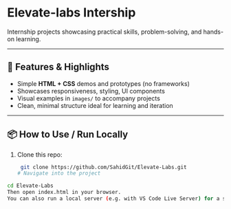 # Elevate-labs Intership 
Internship projects showcasing practical skills, problem-solving, and hands-on learning.

---

## 🚀 Features & Highlights

- Simple **HTML + CSS** demos and prototypes (no frameworks)  
- Showcases responsiveness, styling, UI components  
- Visual examples in `images/` to accompany projects  
- Clean, minimal structure ideal for learning and iteration

---

## 📦 How to Use / Run Locally

1. Clone this repo:
   ```bash
    git clone https://github.com/SahidGit/Elevate-Labs.git
   # Navigate into the project
``` bash
cd Elevate-Labs
Then open index.html in your browser.
You can also run a local server (e.g. with VS Code Live Server) for a smoother workflow.
